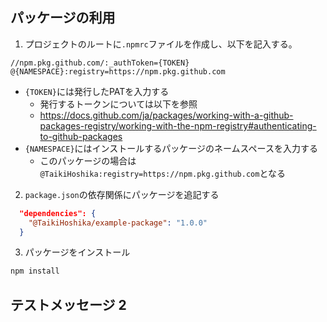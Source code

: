 ## パッケージの利用
1. プロジェクトのルートに`.npmrc`ファイルを作成し、以下を記入する。
```
//npm.pkg.github.com/:_authToken={TOKEN}
@{NAMESPACE}:registry=https://npm.pkg.github.com
```
- `{TOKEN}`には発行したPATを入力する
  - 発行するトークンについては以下を参照
  - https://docs.github.com/ja/packages/working-with-a-github-packages-registry/working-with-the-npm-registry#authenticating-to-github-packages
- `{NAMESPACE}`にはインストールするパッケージのネームスペースを入力する
  - このパッケージの場合は`@TaikiHoshika:registry=https://npm.pkg.github.com`となる

2. `package.json`の依存関係にパッケージを追記する
```json
  "dependencies": {
    "@TaikiHoshika/example-package": "1.0.0"
  }
```

3. パッケージをインストール
```bash
npm install
```

## テストメッセージ 2